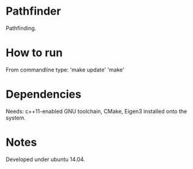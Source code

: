Pathfinder
==========

Pathfinding.

How to run
==========

From commandline type:
'make update'
'make'

Dependencies
============

Needs:
c++11-enabled GNU toolchain, CMake, Eigen3 installed onto the system.

Notes
=====

Developed under ubuntu 14.04.
